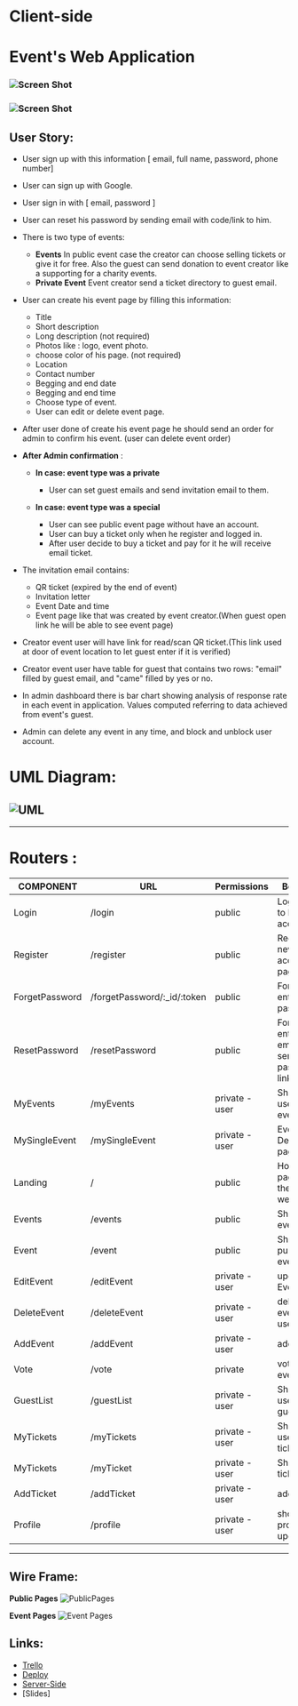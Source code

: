 # Client-side
# Event's Web Application
### ![Screen Shot](https://github.com/MP-Project-Suha/Client-side/blob/main/images/preview.png)

### ![Screen Shot](https://github.com/MP-Project-Suha/Client-side/blob/main/images/Tickets.png)
## User Story:
* User sign up with this information [ email, full name, password, phone number]
* User can sign up with Google.
* User sign in with [ email, password ]
* User can reset his password by sending email with code/link to him.

* There is two type of events: 
  * **Events**
    In public event case the creator can choose selling tickets or give it for free. Also the guest can send donation to event creator like a supporting for a charity events.
   * **Private Event** 
    Event creator send a ticket directory to guest email.

* User can create his event page by filling this information:
  * Title
  * Short description 
  * Long description (not required)
  * Photos like : logo, event photo.
  * choose color of his page. (not required)
  * Location
  * Contact number
  * Begging and end date 
  * Begging and end time
  * Choose type of event.
  * User can edit or delete event page.
* After user done of create his event page he should send an order for admin to confirm his event. (user can delete event order)

* **After Admin confirmation** :
  * **In case: event type was a private**
    * User can set guest emails and send invitation email to them.

  * **In case: event type was a special**
    * User can see public event page without have an account.
    * User can buy a ticket only when he register and logged in.
    * After user decide to buy a ticket and pay for it he will receive email ticket.

* The invitation email contains: 
  * QR ticket (expired by the end of event)
  * Invitation letter
  * Event Date and time
  * Event page like that was created by event creator.(When guest open link he will be able to see event page)

* Creator event user will have link for read/scan QR ticket.(This link used at door of event location to let guest enter if it is verified)
* Creator event user have table for guest that contains two rows: "email" filled by guest email, and "came" filled by yes or no.
* In admin dashboard there is bar chart showing analysis of response rate in each event in application. Values computed referring to data achieved from event's guest.
* Admin can delete any event in any time, and block and unblock user account.

# UML Diagram:

## ![UML](https://github.com/MP-Project-Suha/Client-side/blob/main/images/UML.png)

  ----
  # Routers :

| COMPONENT     | URL          | Permissions | Behavior |
| ------------- | ------------ | ----------- | -------- |
| Login       |  /login | public | Login user to his account |
| Register    | /register | public |  Register new account page   |
| ForgetPassword | /forgetPassword/:_id/:token  | public | Form to enter new password |
| ResetPassword | /resetPassword | public | Form for enter user email to send reset password link to him |
| MyEvents |  /myEvents | private - user |   Show all user events |
| MySingleEvent | /mySingleEvent | private - user | Event Description page |
| Landing  | / |  public | Home page for the website |
| Events |  /events | public | Show all events|
| Event  | /event | public | Show public event |
| EditEvent | /editEvent | private - user |  update Event |
| DeleteEvent | /deleteEvent | private - user | delete event for user |
| AddEvent  | /addEvent | private -user | add event |
| Vote| /vote | private | vote for the event |
| GuestList | /guestList | private - user  | Show all user guests |
| MyTickets | /myTickets | private - user | Show all user tickets |
| MyTickets | /myTicket | private - user | Show user ticket |
| AddTicket  | /addTicket| private -user | add ticket |
| Profile | /profile | private -user | show user profile and update it |

---
## Wire Frame:
**Public Pages**
![PublicPages](https://s3.amazonaws.com/assets.mockflow.com/app/wireframepro/company/C078ceb35b095466e83c21d663f9cd3e3/projects/MSn8XvILgnb/pages/74e1249c4cb34521838fb4178856afbd/image/74e1249c4cb34521838fb4178856afbd.png?1639937121663)

**Event Pages**
![Event Pages](https://s3.amazonaws.com/assets.mockflow.com/app/wireframepro/company/C078ceb35b095466e83c21d663f9cd3e3/projects/MSn8XvILgnb/pages/D55f21dce610c3fcdcea3de382c7cfbf4/image/D55f21dce610c3fcdcea3de382c7cfbf4.png?1639938024004)


## Links:
* [Trello](https://trello.com/b/xefVOZOx/master-piece-project)
* [Deploy](http://eventi-webapp.herokuapp.com)
* [Server-Side](https://github.com/MP-Project-Suha/Server-side)
* [Slides]
